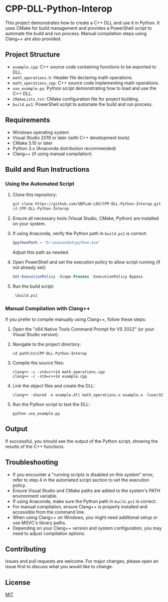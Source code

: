 # CPP-DLL-Python-Interop

This project demonstrates how to create a C++ DLL and use it in Python. It uses CMake for build management and provides a PowerShell script to automate the build and run process. Manual compilation steps using Clang++ are also provided.

## Project Structure

- `example.cpp`: C++ source code containing functions to be exported to DLL.
- `math_operations.h`: Header file declaring math operations.
- `math_operations.cpp`: C++ source code implementing math operations.
- `use_example.py`: Python script demonstrating how to load and use the C++ DLL.
- `CMakeLists.txt`: CMake configuration file for project building.
- `build.ps1`: PowerShell script to automate the build and run process.

## Requirements

- Windows operating system
- Visual Studio 2019 or later (with C++ development tools)
- CMake 3.10 or later
- Python 3.x (Anaconda distribution recommended)
- Clang++ (if using manual compilation)

## Build and Run Instructions

### Using the Automated Script

1. Clone this repository:
   ```bash
   git clone https://github.com/SBPLab-LDV/CPP-DLL-Python-Interop.git
   cd CPP-DLL-Python-Interop
   ```

2. Ensure all necessary tools (Visual Studio, CMake, Python) are installed on your system.

3. If using Anaconda, verify the Python path in `build.ps1` is correct:
   ```powershell
   $pythonPath = "D:\anaconda3\python.exe"
   ```
   Adjust this path as needed.

4. Open PowerShell and set the execution policy to allow script running (if not already set):
   ```powershell
   Set-ExecutionPolicy -Scope Process -ExecutionPolicy Bypass
   ```

5. Run the build script:
   ```powershell
   .\build.ps1
   ```

### Manual Compilation with Clang++

If you prefer to compile manually using Clang++, follow these steps:

1. Open the "x64 Native Tools Command Prompt for VS 2022" (or your Visual Studio version).

2. Navigate to the project directory:
   ```
   cd path\to\CPP-DLL-Python-Interop
   ```

3. Compile the source files:
   ```
   clang++ -c -std=c++14 math_operations.cpp
   clang++ -c -std=c++14 example.cpp
   ```

4. Link the object files and create the DLL:
   ```
   clang++ -shared -o example.dll math_operations.o example.o -luser32
   ```

5. Run the Python script to test the DLL:
   ```
   python use_example.py
   ```

## Output

If successful, you should see the output of the Python script, showing the results of the C++ functions.

## Troubleshooting

- If you encounter a "running scripts is disabled on this system" error, refer to step 4 in the automated script section to set the execution policy.
- Ensure Visual Studio and CMake paths are added to the system's PATH environment variable.
- If using Anaconda, make sure the Python path in `build.ps1` is correct.
- For manual compilation, ensure Clang++ is properly installed and accessible from the command line.
- When using Clang++ on Windows, you might need additional setup or use MSVC's library paths.
- Depending on your Clang++ version and system configuration, you may need to adjust compilation options.

## Contributing

Issues and pull requests are welcome. For major changes, please open an issue first to discuss what you would like to change.

## License

[MIT](https://choosealicense.com/licenses/mit/)